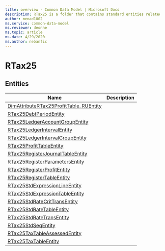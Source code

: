 ```yaml
---
title: overview - Common Data Model | Microsoft Docs
description: RTax25 is a folder that contains standard entities related to the Common Data Model.
author: nenad1002
ms.service: common-data-model
ms.reviewer: deonhe
ms.topic: article
ms.date: 4/29/2020
ms.author: nebanfic
---
```


# RTax25


## Entities

|Name|Description|
|---|---|
|[DimAttributeRTax25ProfitTable_RUEntity](DimAttributeRTax25ProfitTable_RUEntity.md)||
|[RTax25DebtPeriodEntity](RTax25DebtPeriodEntity.md)||
|[RTax25LedgerAccountGroupEntity](RTax25LedgerAccountGroupEntity.md)||
|[RTax25LedgerIntervalEntity](RTax25LedgerIntervalEntity.md)||
|[RTax25LedgerIntervalGroupEntity](RTax25LedgerIntervalGroupEntity.md)||
|[RTax25ProfitTableEntity](RTax25ProfitTableEntity.md)||
|[RTax25RegisterJournalTableEntity](RTax25RegisterJournalTableEntity.md)||
|[RTax25RegisterParametersEntity](RTax25RegisterParametersEntity.md)||
|[RTax25RegisterProfitEntity](RTax25RegisterProfitEntity.md)||
|[RTax25RegisterTableEntity](RTax25RegisterTableEntity.md)||
|[RTax25StdExpressionLineEntity](RTax25StdExpressionLineEntity.md)||
|[RTax25StdExpressionTableEntity](RTax25StdExpressionTableEntity.md)||
|[RTax25StdRateCritTransEntity](RTax25StdRateCritTransEntity.md)||
|[RTax25StdRateTableEntity](RTax25StdRateTableEntity.md)||
|[RTax25StdRateTransEntity](RTax25StdRateTransEntity.md)||
|[RTax25StdSeqEntity](RTax25StdSeqEntity.md)||
|[RTax25TaxTableAssessedEntity](RTax25TaxTableAssessedEntity.md)||
|[RTax25TaxTableEntity](RTax25TaxTableEntity.md)||
